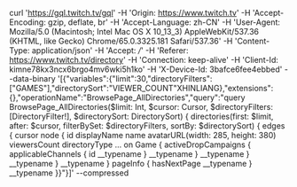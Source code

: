 curl 'https://gql.twitch.tv/gql' -H 'Origin: https://www.twitch.tv' -H 'Accept-Encoding: gzip, deflate, br' -H 'Accept-Language: zh-CN' -H 'User-Agent: Mozilla/5.0 (Macintosh; Intel Mac OS X 10_13_3) AppleWebKit/537.36 (KHTML, like Gecko) Chrome/65.0.3325.181 Safari/537.36' -H 'Content-Type: application/json' -H 'Accept: */*' -H 'Referer: https://www.twitch.tv/directory' -H 'Connection: keep-alive' -H 'Client-Id: kimne78kx3ncx6brgo4mv6wki5h1ko' -H 'X-Device-Id: 3bafce6fee4ebbed' --data-binary '[{"variables":{"limit":30,"directoryFilters":["GAMES"],"directorySort":"VIEWER_COUNT"XHINLIANG},"extensions":{},"operationName":"BrowsePage_AllDirectories","query":"query BrowsePage_AllDirectories($limit: Int, $cursor: Cursor, $directoryFilters: [DirectoryFilter!], $directorySort: DirectorySort) {  directories(first: $limit, after: $cursor, filterBySet: $directoryFilters, sortBy: $directorySort) {    edges {      cursor      node {        id        displayName        name        avatarURL(width: 285, height: 380)        viewersCount        directoryType        ... on Game {          activeDropCampaigns {            applicableChannels {              id              __typename            }            __typename          }          __typename        }        __typename      }      __typename    }    pageInfo {      hasNextPage      __typename    }    __typename  }}"}]' --compressed